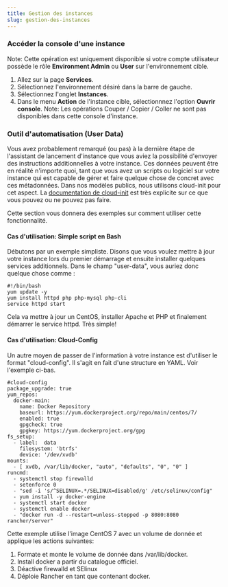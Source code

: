 ```yaml
---
title: Gestion des instances
slug: gestion-des-instances
---
```



### Accéder la console d'une instance
Note: Cette opération est uniquement disponible si votre compte utilisateur possède le rôle **Environment Admin** ou **User** sur l'environnement cible.

1. Allez sur la page **Services**.
1. Sélectionnez l'environnement désiré dans la barre de gauche.
1. Sélectionnez l'onglet **Instances**.
1. Dans le menu **Action** de l'instance cible, sélectionnnez l'option **Ouvrir console**.
Note: Les opérations Couper / Copier / Coller ne sont pas disponibles dans cette console d'instance.

### Outil d'automatisation (User Data)
Vous avez probablement remarqué (ou pas) à la dernière étape de l'assistant de lancement d'instance que vous aviez la possibilité d'envoyer des instructions additionnelles à votre instance. Ces données peuvent être en réalité n'importe quoi, tant que vous avez un scripts ou logiciel sur votre instance qui est capable de gérer et faire quelque chose de concret avec ces métadonnées. Dans nos modèles publics, nous utilisons cloud-init pour cet aspect. La [documentation de cloud-init](https://cloudinit.readthedocs.org/en/latest/) est très explicite sur ce que vous pouvez ou ne pouvez pas faire.

Cette section vous donnera des exemples sur comment utiliser cette fonctionnalité.

#### Cas d'utilisation: Simple script en Bash
Débutons par un exemple simpliste. Disons que vous voulez mettre à jour votre instance lors du premier démarrage et ensuite installer quelques services additionnels. Dans le champ "user-data", vous auriez donc quelque chose comme :

```
#!/bin/bash
yum update -y
yum install httpd php php-mysql php-cli
service httpd start
```

Cela va mettre à jour un CentOS, installer Apache et PHP et finalement démarrer le service httpd. Très simple!

#### Cas d'utilisation: Cloud-Config
Un autre moyen de passer de l'information à votre instance est d'utiliser le format "cloud-config". Il s'agit en fait d'une structure en YAML. Voir l'exemple ci-bas.

```
#cloud-config
package_upgrade: true
yum_repos:
  docker-main:
    name: Docker Repository
    baseurl: https://yum.dockerproject.org/repo/main/centos/7/
    enabled: true
    gpgcheck: true
    gpgkey: https://yum.dockerproject.org/gpg
fs_setup:
  - label:  data
    filesystem: 'btrfs'
    device: '/dev/xvdb'
mounts:
  - [ xvdb, /var/lib/docker, "auto", "defaults", "0", "0" ]
runcmd:
  - systemctl stop firewalld
  - setenforce 0
  - "sed -i 's/^SELINUX=.*/SELINUX=disabled/g' /etc/selinux/config"
  - yum install -y docker-engine
  - systemctl start docker
  - systemctl enable docker
  - "docker run -d --restart=unless-stopped -p 8080:8080 rancher/server"
```

Cette exemple utilise l'image CentOS 7 avec un volume de donnée et applique les actions suivantes:

1. Formate et monte le volume de donnée dans /var/lib/docker.
1. Install docker a partir du catalogue officiel.
1. Déactive firewalld et SElinux
1. Déploie Rancher en tant que contenant docker.
